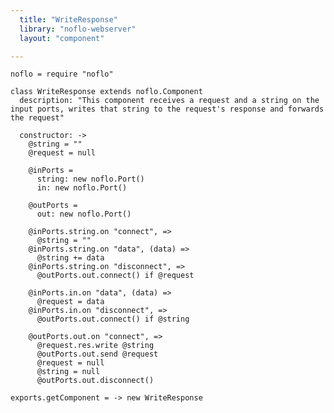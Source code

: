 ```yaml
---
  title: "WriteResponse"
  library: "noflo-webserver"
  layout: "component"

---
```


    noflo = require "noflo"
    
    class WriteResponse extends noflo.Component
      description: "This component receives a request and a string on the
    input ports, writes that string to the request's response and forwards
    the request"
    
      constructor: ->
        @string = ""
        @request = null
    
        @inPorts =
          string: new noflo.Port()
          in: new noflo.Port()
    
        @outPorts =
          out: new noflo.Port()
    
        @inPorts.string.on "connect", =>
          @string = ""
        @inPorts.string.on "data", (data) =>
          @string += data
        @inPorts.string.on "disconnect", =>
          @outPorts.out.connect() if @request
    
        @inPorts.in.on "data", (data) =>
          @request = data
        @inPorts.in.on "disconnect", =>
          @outPorts.out.connect() if @string
    
        @outPorts.out.on "connect", =>
          @request.res.write @string
          @outPorts.out.send @request
          @request = null
          @string = null
          @outPorts.out.disconnect()
    
    exports.getComponent = -> new WriteResponse
    
